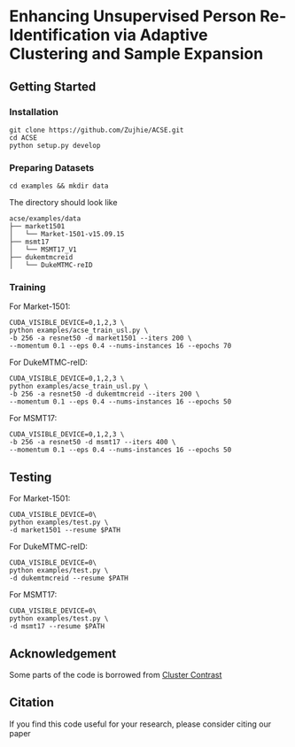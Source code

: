 # Enhancing Unsupervised Person Re-Identification via Adaptive Clustering and Sample Expansion

## Getting Started
### Installation
```shell
git clone https://github.com/Zujhie/ACSE.git
cd ACSE
python setup.py develop
```

### Preparing Datasets
```shell
cd examples && mkdir data
```

The directory should look like
```
acse/examples/data
├── market1501
│   └── Market-1501-v15.09.15
├── msmt17
│   └── MSMT17_V1
├── dukemtmcreid
│   └── DukeMTMC-reID
```

### Training

For Market-1501:
```
CUDA_VISIBLE_DEVICE=0,1,2,3 \
python examples/acse_train_usl.py \
-b 256 -a resnet50 -d market1501 --iters 200 \
--momentum 0.1 --eps 0.4 --nums-instances 16 --epochs 70
```

For DukeMTMC-reID:
```
CUDA_VISIBLE_DEVICE=0,1,2,3 \
python examples/acse_train_usl.py \
-b 256 -a resnet50 -d dukemtmcreid --iters 200 \
--momentum 0.1 --eps 0.4 --nums-instances 16 --epochs 50
```

For MSMT17:
```
CUDA_VISIBLE_DEVICE=0,1,2,3 \
-b 256 -a resnet50 -d msmt17 --iters 400 \
--momentum 0.1 --eps 0.4 --nums-instances 16 --epochs 50
```


## Testing 

For Market-1501:
```
CUDA_VISIBLE_DEVICE=0\
python examples/test.py \
-d market1501 --resume $PATH
```
For DukeMTMC-reID:
```
CUDA_VISIBLE_DEVICE=0\
python examples/test.py \
-d dukemtmcreid --resume $PATH
```
For MSMT17:
```
CUDA_VISIBLE_DEVICE=0\
python examples/test.py \
-d msmt17 --resume $PATH
```


## Acknowledgement
Some parts of the code is borrowed from [Cluster Contrast](https://github.com/alibaba/cluster-contrast-reid) 

## Citation
If you find this code useful for your research, please consider citing our paper
